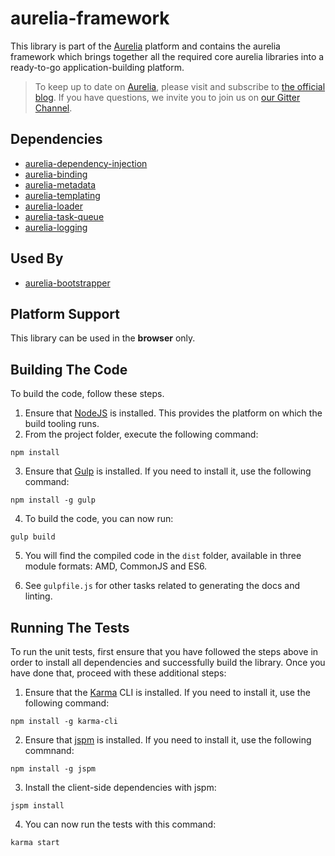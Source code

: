 # aurelia-framework

This library is part of the [Aurelia](http://www.aurelia.io/) platform and contains the aurelia framework which brings together all the required core aurelia libraries into a ready-to-go application-building platform.

> To keep up to date on [Aurelia](http://www.aurelia.io/), please visit and subscribe to [the official blog](http://blog.durandal.io/). If you have questions, we invite you to join us on [our Gitter Channel](https://gitter.im/aurelia/discuss).

## Dependencies

* [aurelia-dependency-injection](https://github.com/aurelia/dependency-injection)
* [aurelia-binding](https://github.com/aurelia/binding)
* [aurelia-metadata](https://github.com/aurelia/metadata)
* [aurelia-templating](https://github.com/aurelia/templating)
* [aurelia-loader](https://github.com/aurelia/loader)
* [aurelia-task-queue](https://github.com/aurelia/task-queue)
* [aurelia-logging](https://github.com/aurelia/logging)

## Used By

* [aurelia-bootstrapper](https://github.com/aurelia/bootstrapper)

## Platform Support

This library can be used in the **browser** only.

## Building The Code

To build the code, follow these steps.

1. Ensure that [NodeJS](http://nodejs.org/) is installed. This provides the platform on which the build tooling runs.
2. From the project folder, execute the following command:

  ```shell
  npm install
  ```
3. Ensure that [Gulp](http://gulpjs.com/) is installed. If you need to install it, use the following command:

  ```shell
  npm install -g gulp
  ```
4. To build the code, you can now run:

  ```shell
  gulp build
  ```
5. You will find the compiled code in the `dist` folder, available in three module formats: AMD, CommonJS and ES6.

6. See `gulpfile.js` for other tasks related to generating the docs and linting.

## Running The Tests

To run the unit tests, first ensure that you have followed the steps above in order to install all dependencies and successfully build the library. Once you have done that, proceed with these additional steps:

1. Ensure that the [Karma](http://karma-runner.github.io/) CLI is installed. If you need to install it, use the following command:

  ```shell
  npm install -g karma-cli
  ```
2. Ensure that [jspm](http://jspm.io/) is installed. If you need to install it, use the following commnand:

  ```shell
  npm install -g jspm
  ```
3. Install the client-side dependencies with jspm:

  ```shell
  jspm install
  ```

4. You can now run the tests with this command:

  ```shell
  karma start
  ```
